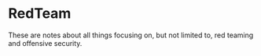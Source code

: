 # RedTeam
These are notes about all things focusing on, but not limited to, red teaming and offensive security.
